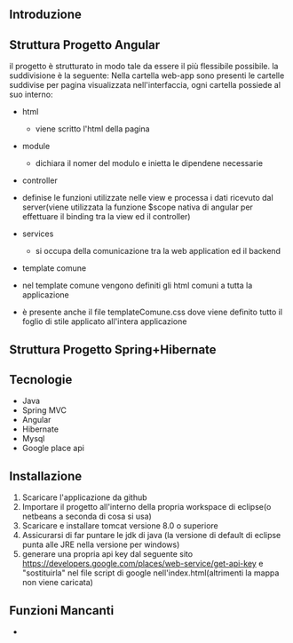 ## Introduzione

## Struttura Progetto Angular

il progetto è strutturato in modo tale da essere il più flessibile possibile. la suddivisione è la seguente:
Nella cartella web-app sono presenti le cartelle suddivise per pagina visualizzata nell'interfaccia, ogni cartella possiede al suo interno:

  * html
     * viene scritto l'html della pagina
  * module
    * dichiara il nomer del modulo e inietta le dipendene necessarie
  
  * controller
   *  definise le funzioni utilizzate nelle view e processa i dati ricevuto dal server(viene utilizzata la funzione $scope nativa di angular per effettuare il binding tra la view ed il controller)
  
  * services
    * si occupa della comunicazione tra la web application ed il backend
    
  * template comune
   * nel template comune vengono definiti gli html comuni a tutta la applicazione
   * è presente anche il file templateComune.css dove viene definito tutto il foglio di stile applicato all'intera applicazione
      
## Struttura Progetto Spring+Hibernate

## Tecnologie
 * Java
 * Spring MVC
 * Angular
 * Hibernate
 * Mysql
 * Google place api
 

## Installazione
1. Scaricare l'applicazione da github
2. Importare il progetto all'interno della propria workspace di eclipse(o netbeans a seconda di cosa si usa)
3. Scaricare e installare tomcat versione 8.0 o superiore
4. Assicurarsi di far puntare le jdk di java (la versione di default di eclipse punta alle JRE nella versione per windows)
5. generare una propria api key dal seguente sito https://developers.google.com/places/web-service/get-api-key e "sostituirla" nel file script di google nell'index.html(altrimenti la mappa non viene caricata)

## Funzioni Mancanti
 * 
